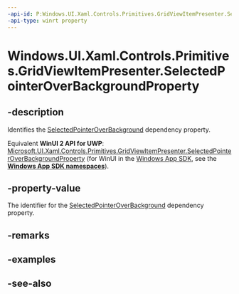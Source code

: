 ```yaml
---
-api-id: P:Windows.UI.Xaml.Controls.Primitives.GridViewItemPresenter.SelectedPointerOverBackgroundProperty
-api-type: winrt property
---
```


<!-- Property syntax
public Windows.UI.Xaml.DependencyProperty SelectedPointerOverBackgroundProperty { get; }
-->

# Windows.UI.Xaml.Controls.Primitives.GridViewItemPresenter.SelectedPointerOverBackgroundProperty

## -description
Identifies the [SelectedPointerOverBackground](gridviewitempresenter_selectedpointeroverbackground.md) dependency property.

Equivalent **WinUI 2 API for UWP**: [Microsoft.UI.Xaml.Controls.Primitives.GridViewItemPresenter.SelectedPointerOverBackgroundProperty](/windows/winui/api/microsoft.ui.xaml.controls.primitives.gridviewitempresenter.selectedpointeroverbackgroundproperty) (for WinUI in the [Windows App SDK](/windows/apps/windows-app-sdk/), see the **[Windows App SDK namespaces](/windows/windows-app-sdk/api/winrt/)**).

## -property-value
The identifier for the [SelectedPointerOverBackground](gridviewitempresenter_selectedpointeroverbackground.md) dependency property.

## -remarks

## -examples

## -see-also
